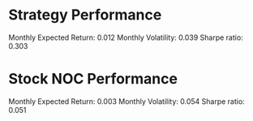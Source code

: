 # Strategy Performance
Monthly Expected Return: 0.012
Monthly Volatility: 0.039
Sharpe ratio: 0.303
# Stock NOC Performance
Monthly Expected Return: 0.003
Monthly Volatility: 0.054
Sharpe ratio: 0.051
